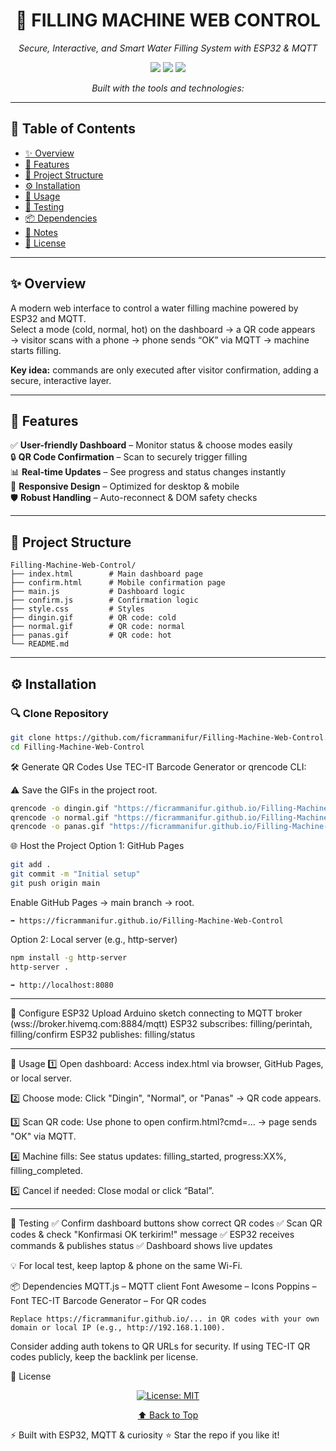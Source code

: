 <h1 align="center">🚰 FILLING MACHINE WEB CONTROL</h1> <p align="center"><em>Secure, Interactive, and Smart Water Filling System with ESP32 & MQTT</em></p> <p align="center"> <img src="https://img.shields.io/badge/last%20commit-today-brightgreen" /> <img src="https://img.shields.io/badge/html%2Fjs%2Fcss-100%25-blue" /> <img src="https://img.shields.io/badge/languages-3-informational" /> </p> <p align="center"><em>Built with the tools and technologies:</em></p>

---

## 📑 Table of Contents
- [✨ Overview](#-overview)
- [🔧 Features](#-features)
- [📁 Project Structure](#-project-structure)
- [⚙️ Installation](#️-installation)
- [🚀 Usage](#-usage)
- [🧪 Testing](#-testing)
- [📦 Dependencies](#-dependencies)
- [📝 Notes](#-notes)
- [📄 License](#-license)

---

## ✨ Overview
A modern web interface to control a water filling machine powered by ESP32 and MQTT.  
Select a mode (cold, normal, hot) on the dashboard → a QR code appears → visitor scans with a phone → phone sends “OK” via MQTT → machine starts filling.

**Key idea:** commands are only executed after visitor confirmation, adding a secure, interactive layer.

---

## 🔧 Features
✅ **User-friendly Dashboard** – Monitor status & choose modes easily  
🔒 **QR Code Confirmation** – Scan to securely trigger filling  
📊 **Real-time Updates** – See progress and status changes instantly  
📱 **Responsive Design** – Optimized for desktop & mobile  
🛡️ **Robust Handling** – Auto-reconnect & DOM safety checks

---

## 📁 Project Structure
```text
Filling-Machine-Web-Control/
├── index.html        # Main dashboard page
├── confirm.html      # Mobile confirmation page
├── main.js           # Dashboard logic
├── confirm.js        # Confirmation logic
├── style.css         # Styles
├── dingin.gif        # QR code: cold
├── normal.gif        # QR code: normal
├── panas.gif         # QR code: hot
└── README.md
```
---

## ⚙️ Installation

### 🔍 Clone Repository
```bash
git clone https://github.com/ficrammanifur/Filling-Machine-Web-Control.git
cd Filling-Machine-Web-Control
```

🛠️ Generate QR Codes
Use TEC-IT Barcode Generator or qrencode CLI:

⚠️ Save the GIFs in the project root.
```bash
qrencode -o dingin.gif "https://ficrammanifur.github.io/Filling-Machine-Web-Control/confirm.html?cmd=dingin"
qrencode -o normal.gif "https://ficrammanifur.github.io/Filling-Machine-Web-Control/confirm.html?cmd=normal"
qrencode -o panas.gif "https://ficrammanifur.github.io/Filling-Machine-Web-Control/confirm.html?cmd=panas"
```

🌐 Host the Project
Option 1: GitHub Pages
```bash
git add .
git commit -m "Initial setup"
git push origin main
```
Enable GitHub Pages → main branch → root.
```Access dashboard at:
➡️ https://ficrammanifur.github.io/Filling-Machine-Web-Control
```

Option 2: Local server (e.g., http-server)
```bash
npm install -g http-server
http-server .
```
```Access at:
➡️ http://localhost:8080
```

---

🤖 Configure ESP32
Upload Arduino sketch connecting to MQTT broker (wss://broker.hivemq.com:8884/mqtt)
ESP32 subscribes: filling/perintah, filling/confirm
ESP32 publishes: filling/status

---

🚀 Usage
1️⃣ Open dashboard:
Access index.html via browser, GitHub Pages, or local server.

2️⃣ Choose mode:
Click "Dingin", "Normal", or "Panas" → QR code appears.

3️⃣ Scan QR code:
Use phone to open confirm.html?cmd=... → page sends "OK" via MQTT.

4️⃣ Machine fills:
See status updates: filling_started, progress:XX%, filling_completed.

5️⃣ Cancel if needed:
Close modal or click “Batal”.

---

🧪 Testing
✅ Confirm dashboard buttons show correct QR codes
✅ Scan QR codes & check "Konfirmasi OK terkirim!" message
✅ ESP32 receives commands & publishes status
✅ Dashboard shows live updates

💡 For local test, keep laptop & phone on the same Wi-Fi.

📦 Dependencies
MQTT.js – MQTT client
Font Awesome – Icons
Poppins – Font
TEC-IT Barcode Generator – For QR codes

```📝 Notes
Replace https://ficrammanifur.github.io/... in QR codes with your own domain or local IP (e.g., http://192.168.1.100).
```
Consider adding auth tokens to QR URLs for security.
If using TEC-IT QR codes publicly, keep the backlink per license.


📄 License
<p align="center"> <a href="https://github.com/ficrammanifur/Filling-Machine-Web-Control/blob/main/LICENSE"> <img src="https://img.shields.io/badge/license-MIT-blue" alt="License: MIT" /> </a> </p>

<p align="center"><a href="#️filling-machine-web-control">⬆ Back to Top</a></p>

⚡ Built with ESP32, MQTT & curiosity
⭐ Star the repo if you like it!
